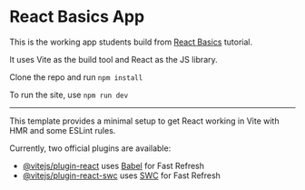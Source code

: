 # React Basics App

This is the working app students build from [React Basics](https://github.com/bjssacademy/react-basics) tutorial.

It uses Vite as the build tool and React as the JS library.

Clone the repo and run `npm install`

To run the site, use `npm run dev`

---

This template provides a minimal setup to get React working in Vite with HMR and some ESLint rules.

Currently, two official plugins are available:

- [@vitejs/plugin-react](https://github.com/vitejs/vite-plugin-react/blob/main/packages/plugin-react/README.md) uses [Babel](https://babeljs.io/) for Fast Refresh
- [@vitejs/plugin-react-swc](https://github.com/vitejs/vite-plugin-react-swc) uses [SWC](https://swc.rs/) for Fast Refresh
